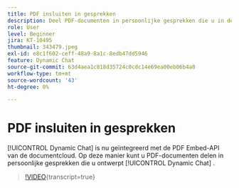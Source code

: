 ```yaml
---
title: PDF insluiten in gesprekken
description: Deel PDF-documenten in persoonlijke gesprekken die u in de Dynamic Chat ontwerpt.
role: User
level: Beginner
jira: KT-10495
thumbnail: 343479.jpeg
exl-id: e8c1f602-ceff-48a9-8a1c-8edb47dd5946
feature: Dynamic Chat
source-git-commit: 63d4aea1c818d35724c0cdc14e69ea00eb06b4a0
workflow-type: tm+mt
source-wordcount: '43'
ht-degree: 0%

---
```


# PDF insluiten in gesprekken

[!UICONTROL Dynamic Chat]  is nu geïntegreerd met de PDF Embed-API van de documentcloud. Op deze manier kunt u PDF-documenten delen in persoonlijke gesprekken die u ontwerpt [!UICONTROL Dynamic Chat] .

>[!VIDEO](https://video.tv.adobe.com/v/3447983/?quality=12&learn=on&captions=dut){transcript=true}
